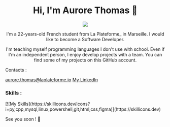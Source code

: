 <h1 align="center"> Hi, I'm Aurore Thomas 👋 </h1>

<div id="header" align="center">
  <a href="https://visitcount.itsvg.in">
    <img src="https://visitcount.itsvg.in/api?id=aurore-thomas&label=Profile%20Views&color=6&icon=5&pretty=true"/>
  </a>
 </div>

<div id="presentation" align="center">
  <p>I'm a 22-years-old French student from La Plateforme_ in Marseille. I would like to become a Software Developer.</p>
  <p>I'm teaching myself programming languages I don't use with school. Even if I'm an independent person, I enjoy develop projects with a team. You can find some of my projects on this GitHub account.</p>
</div>

<div id="contact" align="left">
  <p>Contacts :</p>
  <a href="mailto:aurore.thomas@laplateforme.io">aurore.thomas@laplateforme.io</a>
  <a href="https://www.linkedin.com/aurore-thomas-laplateforme" >My LinkedIn</a>
</div>

<div id="skills" align="left">
  <h3 align="left"> Skills : </h3>
  [![My Skills](https://skillicons.dev/icons?i=py,cpp,mysql,linux,powershell,git,html,css,figma)](https://skillicons.dev)
</div>

<div id="footer" align="left">
  <p>See you soon ! 👋</p>
</div>


<!--
**aurore-thomas/aurore-thomas** is a ✨ _special_ ✨ repository because its `README.md` (this file) appears on your GitHub profile.

Here are some ideas to get you started:

- 🔭 I’m currently working on ...
- 🌱 I’m currently learning ...
- 👯 I’m looking to collaborate on ...
- 🤔 I’m looking for help with ...
- 💬 Ask me about ...
- 📫 How to reach me: ...
- 😄 Pronouns: ...
- ⚡ Fun fact: ...
-->
